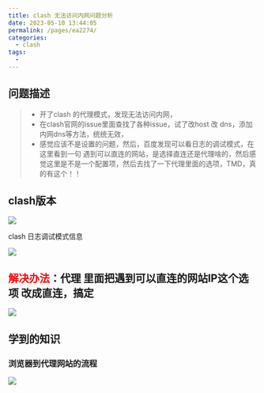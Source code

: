 ```yaml
---
title: clash 无法访问内网问题分析
date: 2023-05-10 13:44:05
permalink: /pages/ea2274/
categories:
  - clash
tags:
  - 
---
```


## 问题描述

> * 开了clash 的代理模式，发现无法访问内网，
> * 在clash官网的issue里面查找了各种issue，试了改host  改 dns，添加内网dns等方法，统统无效，
> * 感觉应该不是设置的问题，然后，百度发现可以看日志的调试模式，在这里看到一句 遇到可以直连的网站，是选择直连还是代理啥的，然后感觉这里是不是一个配置项，然后去找了一下代理里面的选项，TMD，真的有这个！！

## clash版本

![](https://api2.mubu.com/v3/document_image/4d78f8f9-91ac-41b9-aa01-d1d8882f40bc-2331693.jpg)

clash 日志调试模式信息

![](https://api2.mubu.com/v3/document_image/4bd5f236-b38b-4ea7-b97a-680376c0a3c1-2331693.jpg)

## <span style="color:red">解决办法</span>：代理 里面把遇到可以直连的网站IP这个选项 改成直连，搞定

![](https://api2.mubu.com/v3/document_image/fac9026a-0c96-4ec3-bc55-70fd9a675dfe-2331693.jpg)

## 学到的知识

### 浏览器到代理网站的流程

![](https://api2.mubu.com/v3/document_image/54fb0f94-3411-4309-a068-d3ccb092cf1a-2331693.jpg)
